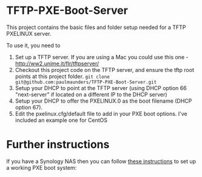 TFTP-PXE-Boot-Server
====================

This project contains the basic files and folder setup needed for a TFTP PXELINUX server.

To use it, you need to

1. Set up a TFTP server. If you are using a Mac you could use this one - http://ww2.unime.it/flr/tftpserver/
2. Checkout this project code on the TFTP server, and ensure the tftp root points at this project folder.
  ```git clone git@github.com:paulmaunders/TFTP-PXE-Boot-Server.git```
3. Setup your DHCP to point at the TFTP server (using DHCP option 66 "next-server" if located on a different IP to the DHCP server)
4. Setup your DHCP to offer the PXELINUX.0 as the boot filename (DHCP option 67).
5. Edit the pxelinux.cfg/default file to add in your PXE boot options. I've included an example one for CentOS


Further instructions
====================

If you have a Synology NAS then you can follow [these instructions](http://www.pyrosoft.co.uk/blog/2013/01/13/setting-up-a-pxe-boot-server-on-synology-dsm-4-2-beta/) to set up a working PXE boot system:
